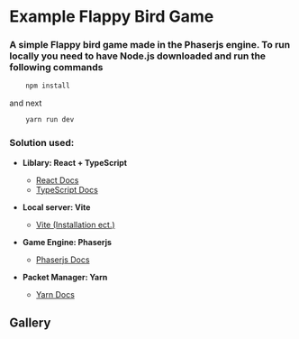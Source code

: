 # Example Flappy Bird Game
### A simple Flappy bird game made in the Phaserjs engine. To run locally you need to have Node.js downloaded and run the following commands

```Bash
    npm install 
```

and next

```Bash
    yarn run dev
```

### Solution used:
- <b>Liblary: React + TypeScript</b>
    - [React Docs](https://react.dev/)
    - [TypeScript Docs](https://www.typescriptlang.org/)


- <b>Local server: Vite</b>
    - [Vite (Installation ect.)](https://vite.dev/guide/)

- <b>Game Engine: Phaserjs</b>
    - [Phaserjs Docs](https://docs.phaser.io/phaser/getting-started/what-is-phaser)

- <b>Packet Manager: Yarn</b>
    - [Yarn Docs](https://yarnpkg.com/getting-started)

## Gallery
